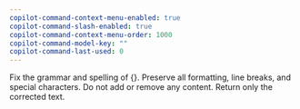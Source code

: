 ```yaml
---
copilot-command-context-menu-enabled: true
copilot-command-slash-enabled: true
copilot-command-context-menu-order: 1000
copilot-command-model-key: ""
copilot-command-last-used: 0
---
```

Fix the grammar and spelling of {}. Preserve all formatting, line breaks, and special characters. Do not add or remove any content. Return only the corrected text.